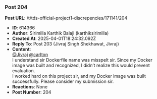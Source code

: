 ### Post 204
**Post URL**: /t/tds-official-project1-discrepencies/171141/204
- **ID**: 614366
- **Author**: Sirimilla Karthik Balaji (karthiksirimilla)
- **Created At**: 2025-04-01T18:24:32.092Z
- **Reply To**: Post 203 (Jivraj Singh Shekhawat, Jivraj)
- **Content**:  
  <a class="mention" href="/u/jivraj">@Jivraj</a> <a class="mention" href="/u/carlton">@carlton</a><br>
I understand sir Dockerfile name was misspelt sir. Since my Docker image was built and recognized, I didn’t realize this would prevent evaluation.<br>
I worked hard on this project sir, and my Docker image was built successfully. Please consider my submission sir.
- **Reactions**: None
- **Post Number**: 204

